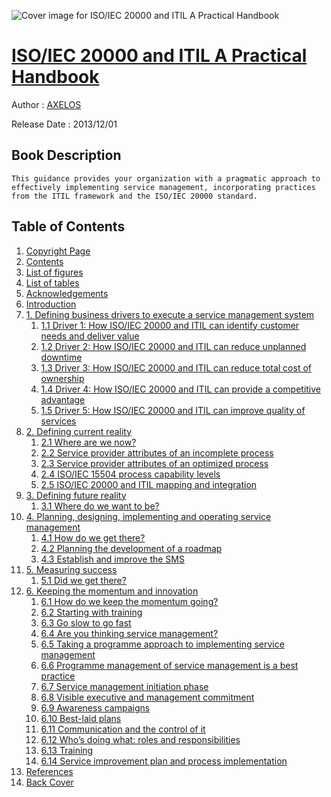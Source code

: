 ![Cover image for ISO/IEC 20000 and ITIL A Practical Handbook](https://imgdetail.ebookreading.net/cover/cover/20201212/EB9780113315130.jpg)

[ISO/IEC 20000 and ITIL A Practical Handbook](https://ebookreading.net/view/book/ISO%2FIEC+20000+and+ITIL+A+Practical+Handbook-EB9780113315130_1.html "ISO/IEC 20000 and ITIL A Practical Handbook")
====================================================================================================================

Author : [AXELOS](https://ebookreading.net/search/author/AXELOS)

Release Date : 2013/12/01

Book Description
-----------------


    
    This guidance provides your organization with a pragmatic approach to effectively implementing service management, incorporating practices from the ITIL framework and the ISO/IEC 20000 standard.

  

Table of Contents
-----------------

1. [Copyright Page](https://ebookreading.net/view/book/ISO%2FIEC+20000+and+ITIL+A+Practical+Handbook-EB9780113315130_3.html)
1. [Contents](https://ebookreading.net/view/book/ISO%2FIEC+20000+and+ITIL+A+Practical+Handbook-EB9780113315130_4.html)
1. [List of figures](https://ebookreading.net/view/book/ISO%2FIEC+20000+and+ITIL+A+Practical+Handbook-EB9780113315130_5.html)
1. [List of tables](https://ebookreading.net/view/book/ISO%2FIEC+20000+and+ITIL+A+Practical+Handbook-EB9780113315130_6.html)
1. [Acknowledgements](https://ebookreading.net/view/book/ISO%2FIEC+20000+and+ITIL+A+Practical+Handbook-EB9780113315130_7.html)
1. [Introduction](https://ebookreading.net/view/book/ISO%2FIEC+20000+and+ITIL+A+Practical+Handbook-EB9780113315130_8.html)
1. [1. Defining business drivers to execute a service management system](https://ebookreading.net/view/book/ISO%2FIEC+20000+and+ITIL+A+Practical+Handbook-EB9780113315130_9.html)
    1. [1.1 Driver 1: How ISO/IEC 20000 and ITIL can identify customer needs and deliver value](https://ebookreading.net/view/book/ISO%2FIEC+20000+and+ITIL+A+Practical+Handbook-EB9780113315130_9.html#s1)
    1. [1.2 Driver 2: How ISO/IEC 20000 and ITIL can reduce unplanned downtime](https://ebookreading.net/view/book/ISO%2FIEC+20000+and+ITIL+A+Practical+Handbook-EB9780113315130_9.html#s2)
    1. [1.3 Driver 3: How ISO/IEC 20000 and ITIL can reduce total cost of ownership](https://ebookreading.net/view/book/ISO%2FIEC+20000+and+ITIL+A+Practical+Handbook-EB9780113315130_9.html#s3)
    1. [1.4 Driver 4: How ISO/IEC 20000 and ITIL can provide a competitive advantage](https://ebookreading.net/view/book/ISO%2FIEC+20000+and+ITIL+A+Practical+Handbook-EB9780113315130_9.html#s4)
    1. [1.5 Driver 5: How ISO/IEC 20000 and ITIL can improve quality of services](https://ebookreading.net/view/book/ISO%2FIEC+20000+and+ITIL+A+Practical+Handbook-EB9780113315130_9.html#s5)
1. [2. Defining current reality](https://ebookreading.net/view/book/ISO%2FIEC+20000+and+ITIL+A+Practical+Handbook-EB9780113315130_10.html)
    1. [2.1 Where are we now?](https://ebookreading.net/view/book/ISO%2FIEC+20000+and+ITIL+A+Practical+Handbook-EB9780113315130_10.html#s1)
    1. [2.2 Service provider attributes of an incomplete process](https://ebookreading.net/view/book/ISO%2FIEC+20000+and+ITIL+A+Practical+Handbook-EB9780113315130_10.html#s2)
    1. [2.3 Service provider attributes of an optimized process](https://ebookreading.net/view/book/ISO%2FIEC+20000+and+ITIL+A+Practical+Handbook-EB9780113315130_10.html#s3)
    1. [2.4 ISO/IEC 15504 process capability levels](https://ebookreading.net/view/book/ISO%2FIEC+20000+and+ITIL+A+Practical+Handbook-EB9780113315130_10.html#s4)
    1. [2.5 ISO/IEC 20000 and ITIL mapping and integration](https://ebookreading.net/view/book/ISO%2FIEC+20000+and+ITIL+A+Practical+Handbook-EB9780113315130_10.html#s5)
1. [3. Defining future reality](https://ebookreading.net/view/book/ISO%2FIEC+20000+and+ITIL+A+Practical+Handbook-EB9780113315130_11.html)
    1. [3.1 Where do we want to be?](https://ebookreading.net/view/book/ISO%2FIEC+20000+and+ITIL+A+Practical+Handbook-EB9780113315130_11.html#s1)
1. [4. Planning, designing, implementing and operating service management](https://ebookreading.net/view/book/ISO%2FIEC+20000+and+ITIL+A+Practical+Handbook-EB9780113315130_12.html)
    1. [4.1 How do we get there?](https://ebookreading.net/view/book/ISO%2FIEC+20000+and+ITIL+A+Practical+Handbook-EB9780113315130_12.html#s1)
    1. [4.2 Planning the development of a roadmap](https://ebookreading.net/view/book/ISO%2FIEC+20000+and+ITIL+A+Practical+Handbook-EB9780113315130_12.html#s2)
    1. [4.3 Establish and improve the SMS](https://ebookreading.net/view/book/ISO%2FIEC+20000+and+ITIL+A+Practical+Handbook-EB9780113315130_12.html#s3)
1. [5. Measuring success](https://ebookreading.net/view/book/ISO%2FIEC+20000+and+ITIL+A+Practical+Handbook-EB9780113315130_13.html)
    1. [5.1 Did we get there?](https://ebookreading.net/view/book/ISO%2FIEC+20000+and+ITIL+A+Practical+Handbook-EB9780113315130_13.html#s1)
1. [6. Keeping the momentum and innovation](https://ebookreading.net/view/book/ISO%2FIEC+20000+and+ITIL+A+Practical+Handbook-EB9780113315130_14.html)
    1. [6.1 How do we keep the momentum going?](https://ebookreading.net/view/book/ISO%2FIEC+20000+and+ITIL+A+Practical+Handbook-EB9780113315130_14.html#s1)
    1. [6.2 Starting with training](https://ebookreading.net/view/book/ISO%2FIEC+20000+and+ITIL+A+Practical+Handbook-EB9780113315130_14.html#s2)
    1. [6.3 Go slow to go fast](https://ebookreading.net/view/book/ISO%2FIEC+20000+and+ITIL+A+Practical+Handbook-EB9780113315130_14.html#s3)
    1. [6.4 Are you thinking service management?](https://ebookreading.net/view/book/ISO%2FIEC+20000+and+ITIL+A+Practical+Handbook-EB9780113315130_14.html#s4)
    1. [6.5 Taking a programme approach to implementing service management](https://ebookreading.net/view/book/ISO%2FIEC+20000+and+ITIL+A+Practical+Handbook-EB9780113315130_14.html#s5)
    1. [6.6 Programme management of service management is a best practice](https://ebookreading.net/view/book/ISO%2FIEC+20000+and+ITIL+A+Practical+Handbook-EB9780113315130_14.html#s6)
    1. [6.7 Service management initiation phase](https://ebookreading.net/view/book/ISO%2FIEC+20000+and+ITIL+A+Practical+Handbook-EB9780113315130_14.html#s7)
    1. [6.8 Visible executive and management commitment](https://ebookreading.net/view/book/ISO%2FIEC+20000+and+ITIL+A+Practical+Handbook-EB9780113315130_14.html#s8)
    1. [6.9 Awareness campaigns](https://ebookreading.net/view/book/ISO%2FIEC+20000+and+ITIL+A+Practical+Handbook-EB9780113315130_14.html#s9)
    1. [6.10 Best-laid plans](https://ebookreading.net/view/book/ISO%2FIEC+20000+and+ITIL+A+Practical+Handbook-EB9780113315130_14.html#s10)
    1. [6.11 Communication and the control of it](https://ebookreading.net/view/book/ISO%2FIEC+20000+and+ITIL+A+Practical+Handbook-EB9780113315130_14.html#s11)
    1. [6.12 Who’s doing what: roles and responsibilities](https://ebookreading.net/view/book/ISO%2FIEC+20000+and+ITIL+A+Practical+Handbook-EB9780113315130_14.html#s12)
    1. [6.13 Training](https://ebookreading.net/view/book/ISO%2FIEC+20000+and+ITIL+A+Practical+Handbook-EB9780113315130_14.html#s13)
    1. [6.14 Service improvement plan and process implementation](https://ebookreading.net/view/book/ISO%2FIEC+20000+and+ITIL+A+Practical+Handbook-EB9780113315130_14.html#s14)
1. [References](https://ebookreading.net/view/book/ISO%2FIEC+20000+and+ITIL+A+Practical+Handbook-EB9780113315130_15.html)
1. [Back Cover](https://ebookreading.net/view/book/ISO%2FIEC+20000+and+ITIL+A+Practical+Handbook-EB9780113315130_16.html)
